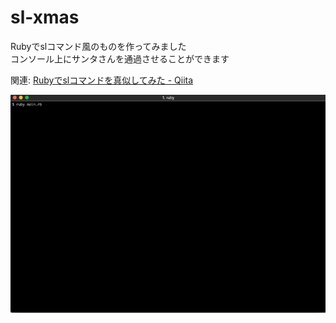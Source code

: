 # sl-xmas

Rubyでslコマンド風のものを作ってみました  
コンソール上にサンタさんを通過させることができます

関連: [Rubyでslコマンドを真似してみた - Qiita](https://qiita.com/kaito_suzuki/private/861b4199fa52984c8edc)

![](./xmas.gif)
